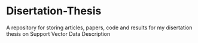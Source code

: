 # Disertation-Thesis
A repository for storing articles, papers, code and results for my disertation thesis on Support Vector Data Description
